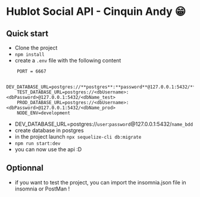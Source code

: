 # Hublot Social API - Cinquin Andy 😁

## Quick start
- Clone the project
- `npm install`
- create a `.env` file with the following content 
```
    PORT = 6667

    DEV_DATABASE_URL=postgres://**postgres**:**password**@127.0.0.1:5432/**hublotSocial**
    TEST_DATABASE_URL=postgres://<dbUsername>:<dbPassword>@127.0.0.1:5432/<dbName_test>
    PROD_DATABASE_URL=postgres://<dbUsername>:<dbPassword>@127.0.0.1:5432/<dbName_prod>
    NODE_ENV=development
```
- DEV_DATABASE_URL=postgres://`user`:`password`@127.0.0.1:5432/`name_bdd`
- create database in postgres
- in the project launch `npx sequelize-cli db:migrate`
- `npm run start:dev`
- you can now use the api :D

## Optionnal
- if you want to test the project, you can import the insomnia.json file in insomnia or PostMan !
